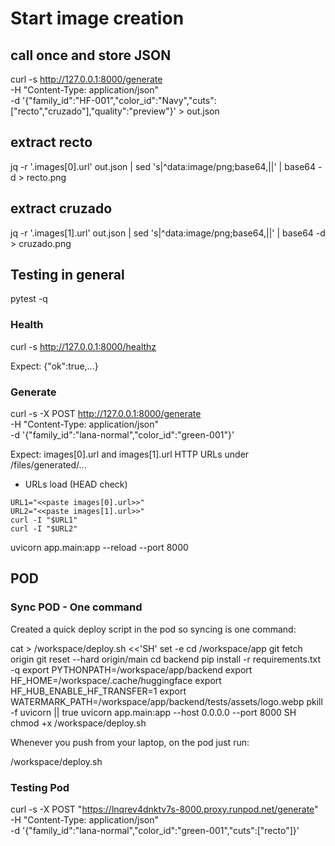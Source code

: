 # Start image creation
## call once and store JSON
curl -s http://127.0.0.1:8000/generate \
  -H "Content-Type: application/json" \
  -d '{"family_id":"HF-001","color_id":"Navy","cuts":["recto","cruzado"],"quality":"preview"}' > out.json

## extract recto
jq -r '.images[0].url' out.json | sed 's|^data:image/png;base64,||' | base64 -d > recto.png
## extract cruzado
jq -r '.images[1].url' out.json | sed 's|^data:image/png;base64,||' | base64 -d > cruzado.png


<!-- TESTS -->

## Testing in general
pytest -q

### Health
curl -s http://127.0.0.1:8000/healthz

Expect: {"ok":true,...}

### Generate
curl -s -X POST http://127.0.0.1:8000/generate \
  -H "Content-Type: application/json" \
  -d '{"family_id":"lana-normal","color_id":"green-001"}'

Expect: images[0].url and images[1].url HTTP URLs under /files/generated/...

- URLs load (HEAD check)
```
URL1="<<paste images[0].url>>"
URL2="<<paste images[1].url>>"
curl -I "$URL1"
curl -I "$URL2"
```



<!-- Run backend -->
uvicorn app.main:app --reload --port 8000





## POD
### Sync POD - One command
Created a quick deploy script in the pod so syncing is one command:

cat > /workspace/deploy.sh <<'SH'
set -e
cd /workspace/app
git fetch origin
git reset --hard origin/main
cd backend
pip install -r requirements.txt -q
export PYTHONPATH=/workspace/app/backend
export HF_HOME=/workspace/.cache/huggingface
export HF_HUB_ENABLE_HF_TRANSFER=1
export WATERMARK_PATH=/workspace/app/backend/tests/assets/logo.webp
pkill -f uvicorn || true
uvicorn app.main:app --host 0.0.0.0 --port 8000
SH
chmod +x /workspace/deploy.sh


Whenever you push from your laptop, on the pod just run:

/workspace/deploy.sh


### Testing Pod
curl -s -X POST "https://lnqrev4dnktv7s-8000.proxy.runpod.net/generate" \
  -H "Content-Type: application/json" \
  -d '{"family_id":"lana-normal","color_id":"green-001","cuts":["recto"]}'